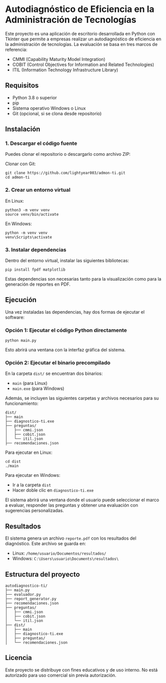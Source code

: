 # Autodiagnóstico de Eficiencia en la Administración de Tecnologías

Este proyecto es una aplicación de escritorio desarrollada en Python con Tkinter que permite a empresas realizar un autodiagnóstico de eficiencia en la administración de tecnologías. La evaluación se basa en tres marcos de referencia:

- CMMI (Capability Maturity Model Integration)
- COBIT (Control Objectives for Information and Related Technologies)
- ITIL (Information Technology Infrastructure Library)

## Requisitos

- Python 3.8 o superior
- pip
- Sistema operativo Windows o Linux
- Git (opcional, si se clona desde repositorio)

## Instalación

### 1. Descargar el código fuente

Puedes clonar el repositorio o descargarlo como archivo ZIP:

Clonar con Git:

```
git clone https://github.com/lightyear003/admon-ti.git
cd admon-ti
```

### 2. Crear un entorno virtual

En Linux:

```
python3 -m venv venv
source venv/bin/activate
```

En Windows:

```
python -m venv venv
venv\Scripts\activate
```

### 3. Instalar dependencias

Dentro del entorno virtual, instalar las siguientes bibliotecas:

```
pip install fpdf matplotlib
```

Estas dependencias son necesarias tanto para la visualización como para la generación de reportes en PDF.

## Ejecución

Una vez instaladas las dependencias, hay dos formas de ejecutar el software:

### Opción 1: Ejecutar el código Python directamente

```
python main.py
```

Esto abrirá una ventana con la interfaz gráfica del sistema.

### Opción 2: Ejecutar el binario precompilado

En la carpeta `dist/` se encuentran dos binarios:

- `main` (para Linux)
- `main.exe` (para Windows)

Además, se incluyen las siguientes carpetas y archivos necesarios para su funcionamiento:

```
dist/
├── main
├── diagnostico-ti.exe
├── preguntas/
│   ├── cmmi.json
│   ├── cobit.json
│   └── itil.json
├── recomendaciones.json
```

Para ejecutar en Linux:

```
cd dist
./main
```

Para ejecutar en Windows:

- Ir a la carpeta `dist`
- Hacer doble clic en `diagnostico-ti.exe`

El sistema abrirá una ventana donde el usuario puede seleccionar el marco a evaluar, responder las preguntas y obtener una evaluación con sugerencias personalizadas.

## Resultados

El sistema genera un archivo `reporte.pdf` con los resultados del diagnóstico. Este archivo se guarda en:

- Linux: `/home/usuario/Documentos/resultados/`
- Windows: `C:\Users\usuario\Documents\resultados\`

## Estructura del proyecto

```
autodiagnostico-ti/
├── main.py
├── evaluador.py
├── report_generator.py
├── recomendaciones.json
├── preguntas/
│   ├── cmmi.json
│   ├── cobit.json
│   └── itil.json
├── dist/
│   ├── main
│   ├── diagnostico-ti.exe
│   ├── preguntas/
│   └── recomendaciones.json
```

## Licencia

Este proyecto se distribuye con fines educativos y de uso interno. No está autorizado para uso comercial sin previa autorización.

